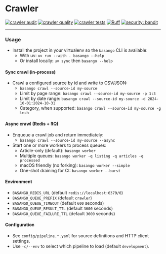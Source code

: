 # Crawler

[![crawler audit](https://github.com/bernard-ng/basango/actions/workflows/crawler_audit.yml/badge.svg)](https://github.com/bernard-ng/basango/actions/workflows/crawler_audit.yml)
[![crawler quality](https://github.com/bernard-ng/basango/actions/workflows/crawler_quality.yml/badge.svg)](https://github.com/bernard-ng/basango/actions/workflows/crawler_quality.yml)
[![crawler tests](https://github.com/bernard-ng/basango/actions/workflows/crawler_tests.yml/badge.svg)](https://github.com/bernard-ng/basango/actions/workflows/crawler_tests.yml)
[![Ruff](https://img.shields.io/endpoint?url=https://raw.githubusercontent.com/astral-sh/ruff/main/assets/badge/v2.json)](https://github.com/astral-sh/ruff)
[![security: bandit](https://img.shields.io/badge/security-bandit-yellow.svg)](https://github.com/PyCQA/bandit)

---

### Usage

- Install the project in your virtualenv so the `basango` CLI is available:
  - With uv: `uv run --with . basango --help`
  - Or install locally: `uv sync` then `basango --help`

#### Sync crawl (in-process)

- Crawl a configured source by id and write to CSV/JSON:
  - `basango crawl --source-id my-source`
  - Limit by page range: `basango crawl --source-id my-source -p 1:3`
  - Limit by date range: `basango crawl --source-id my-source -d 2024-10-01:2024-10-31`
  - Category, when supported: `basango crawl --source-id my-source -g tech`

#### Async crawl (Redis + RQ)

- Enqueue a crawl job and return immediately:
  - `basango crawl --source-id my-source --async`
- Start one or more workers to process queues:
  - Article-only (default): `basango worker`
  - Multiple queues: `basango worker -q listing -q articles -q processed`
  - macOS friendly (no forking): `basango worker --simple`
  - One-shot draining for CI: `basango worker --burst`

#### Environment

- `BASANGO_REDIS_URL` (default `redis://localhost:6379/0`)
- `BASANGO_QUEUE_PREFIX` (default `crawler`)
- `BASANGO_QUEUE_TIMEOUT` (default `600` seconds)
- `BASANGO_QUEUE_RESULT_TTL` (default `3600` seconds)
- `BASANGO_QUEUE_FAILURE_TTL` (default `3600` seconds)

#### Configuration

- See `config/pipeline.*.yaml` for source definitions and HTTP client settings.
- Use `-c/--env` to select which pipeline to load (default `development`).
